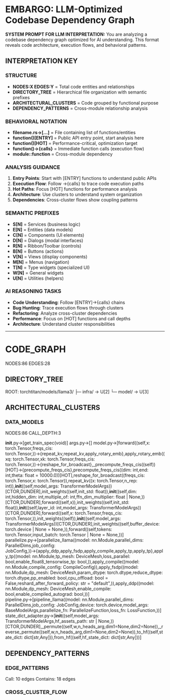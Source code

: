 # EMBARGO: LLM-Optimized Codebase Dependency Graph

**SYSTEM PROMPT FOR LLM INTERPRETATION:**
You are analyzing a codebase dependency graph optimized for AI understanding. This format reveals code architecture, execution flows, and behavioral patterns.

## INTERPRETATION KEY

### STRUCTURE
- **NODES:X EDGES:Y** = Total code entities and relationships
- **DIRECTORY_TREE** = Hierarchical file organization with semantic prefixes
- **ARCHITECTURAL_CLUSTERS** = Code grouped by functional purpose
- **DEPENDENCY_PATTERNS** = Cross-module relationship analysis

### BEHAVIORAL NOTATION
- **filename.rs→[...]** = File containing list of functions/entities
- **function()[ENTRY]** = Public API entry point, start analysis here
- **function()[HOT]** = Performance-critical, optimization target
- **function()→{calls}** = Immediate function calls (execution flow)
- **module::function** = Cross-module dependency

### ANALYSIS GUIDANCE
1. **Entry Points**: Start with [ENTRY] functions to understand public APIs
2. **Execution Flow**: Follow →{calls} to trace code execution paths
3. **Hot Paths**: Focus [HOT] functions for performance analysis
4. **Architecture**: Use clusters to understand system organization
5. **Dependencies**: Cross-cluster flows show coupling patterns

### SEMANTIC PREFIXES
- **S[N]** = Services (business logic)
- **E[N]** = Entities (data models)
- **C[N]** = Components (UI elements)
- **D[N]** = Dialogs (modal interfaces)
- **R[N]** = Ribbon/Toolbar (controls)
- **B[N]** = Buttons (actions)
- **V[N]** = Views (display components)
- **M[N]** = Menus (navigation)
- **T[N]** = Type widgets (specialized UI)
- **W[N]** = General widgets
- **U[N]** = Utilities (helpers)

### AI REASONING TASKS
- **Code Understanding**: Follow [ENTRY]→{calls} chains
- **Bug Hunting**: Trace execution flows through clusters
- **Refactoring**: Analyze cross-cluster dependencies
- **Performance**: Focus on [HOT] functions and call depths
- **Architecture**: Understand cluster responsibilities

---

# CODE_GRAPH
NODES:86 EDGES:28

## DIRECTORY_TREE
ROOT: torchtitan/models/llama3/
├─ infra/ → U[2]
└─ model/ → U[3]

## ARCHITECTURAL_CLUSTERS

### DATA_MODELS
NODES:86 CALL_DEPTH:3

__init__.py→[get_train_spec(void)] args.py→[] model.py→[forward((self,x: torch.Tensor,freqs_cis: torch.Tensor,))→{repeat_kv,repeat_kv,apply_rotary_emb},apply_rotary_emb((xq: torch.Tensor,xk: torch.Tensor,freqs_cis: torch.Tensor,))→{reshape_for_broadcast},_precompute_freqs_cis((self))[HOT]→{precompute_freqs_cis},precompute_freqs_cis((dim: int,end: int,theta: float = 10000.0))[HOT],reshape_for_broadcast((freqs_cis: torch.Tensor,x: torch.Tensor)),repeat_kv((x: torch.Tensor,n_rep: int)),__init__((self,model_args: TransformerModelArgs))[CTOR,DUNDER],init_weights((self,init_std: float)),__init__((self,dim: int,hidden_dim: int,multiple_of: int,ffn_dim_multiplier: float | None,))[CTOR,DUNDER],forward((self,x)),init_weights((self,init_std: float)),__init__((self,layer_id: int,model_args: TransformerModelArgs))[CTOR,DUNDER],forward((self,x: torch.Tensor,freqs_cis: torch.Tensor,)),init_weights((self)),__init__((self,model_args: TransformerModelArgs))[CTOR,DUNDER],init_weights((self,buffer_device: torch.device | None = None,)),forward((self,tokens: torch.Tensor,input_batch: torch.Tensor | None = None,))] parallelize.py→[parallelize_llama((model: nn.Module,parallel_dims: ParallelDims,job_config: JobConfig,))→{apply_ddp,apply_fsdp,apply_compile,apply_tp,apply_tp},apply_tp((model: nn.Module,tp_mesh: DeviceMesh,loss_parallel: bool,enable_float8_tensorwise_tp: bool,)),apply_compile((model: nn.Module,compile_config: CompileConfig)),apply_fsdp((model: nn.Module,dp_mesh: DeviceMesh,param_dtype: torch.dtype,reduce_dtype: torch.dtype,pp_enabled: bool,cpu_offload: bool = False,reshard_after_forward_policy: str = "default",)),apply_ddp((model: nn.Module,dp_mesh: DeviceMesh,enable_compile: bool,enable_compiled_autograd: bool,))] pipeline.py→[pipeline_llama((model: nn.Module,parallel_dims: ParallelDims,job_config: JobConfig,device: torch.device,model_args: BaseModelArgs,parallelize_fn: ParallelizeFunction,loss_fn: LossFunction,))] state_dict_adapter.py→[__init__((self,model_args: TransformerModelArgs,hf_assets_path: str | None,))[CTOR,DUNDER],_permute((self,w,n_heads_arg,dim1=None,dim2=None)),_reverse_permute((self,w,n_heads_arg,dim1=None,dim2=None)),to_hf((self,state_dict: dict[str,Any])),from_hf((self,hf_state_dict: dict[str,Any]))] 

## DEPENDENCY_PATTERNS

### EDGE_PATTERNS
Call: 10 edges
Contains: 18 edges

### CROSS_CLUSTER_FLOW


